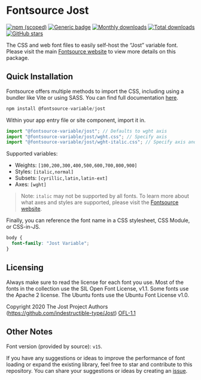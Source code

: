 # Fontsource Jost

[![npm (scoped)](https://img.shields.io/npm/v/@fontsource-variable/jost?color=brightgreen)](https://www.npmjs.com/package/@fontsource-variable/jost) [![Generic badge](https://img.shields.io/badge/fontsource-passing-brightgreen)](https://github.com/fontsource/fontsource) [![Monthly downloads](https://badgen.net/npm/dm/@fontsource-variable/jost)](https://github.com/fontsource/fontsource) [![Total downloads](https://badgen.net/npm/dt/@fontsource-variable/jost)](https://github.com/fontsource/fontsource) [![GitHub stars](https://img.shields.io/github/stars/fontsource/fontsource.svg?style=social&label=Star)](https://github.com/fontsource/fontsource/stargazers)

The CSS and web font files to easily self-host the “Jost” variable font. Please visit the main [Fontsource website](https://fontsource.org/fonts/jost) to view more details on this package.

## Quick Installation

Fontsource offers multiple methods to import the CSS, including using a bundler like Vite or using SASS. You can find full documentation [here](https://fontsource.org/docs/getting-started/introduction).

```javascript
npm install @fontsource-variable/jost
```

Within your app entry file or site component, import it in.

```javascript
import "@fontsource-variable/jost"; // Defaults to wght axis
import "@fontsource-variable/jost/wght.css"; // Specify axis
import "@fontsource-variable/jost/wght-italic.css"; // Specify axis and style
```

Supported variables:
- Weights: `[100,200,300,400,500,600,700,800,900]`
- Styles: `[italic,normal]`
- Subsets: `[cyrillic,latin,latin-ext]`
- Axes: `[wght]`

> Note: `italic` may not be supported by all fonts. To learn more about what axes and styles are supported, please visit the [Fontsource website](https://fontsource.org/fonts/jost).

Finally, you can reference the font name in a CSS stylesheet, CSS Module, or CSS-in-JS.

```css
body {
  font-family: "Jost Variable";
}
```

## Licensing
Always make sure to read the license for each font you use. Most of the fonts in the collection use the SIL Open Font License, v1.1. Some fonts use the Apache 2 license. The Ubuntu fonts use the Ubuntu Font License v1.0.

Copyright 2020 The Jost Project Authors (https://github.com/indestructible-type/Jost)
[OFL-1.1](http://scripts.sil.org/OFL)

## Other Notes
Font version (provided by source): `v15`.

If you have any suggestions or ideas to improve the performance of font loading or expand the existing library, feel free to star and contribute to this repository. You can share your suggestions or ideas by creating an [issue](https://github.com/fontsource/fontsource/issues).